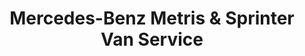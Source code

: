---
title: "Mercedes-Benz Metris & Sprinter Van Service"
url: /lynnwood/mercedes-benz-metris-und-sprinter-van-service/
shop: Autowerkstatt
---